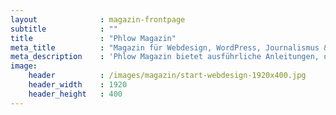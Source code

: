 ```yaml
---
layout              : magazin-frontpage
subtitle            : ""
title               : "Phlow Magazin"
meta_title          : "Magazin für Webdesign, WordPress, Journalismus &amp; Social Media"
meta_description    : 'Phlow Magazin bietet ausführliche Anleitungen, um Texte, Bilder, Videos und Inhalte perfekt im Internet zu veröffentlichen und zu präsentieren.'
image:
    header          : /images/magazin/start-webdesign-1920x400.jpg
    header_width    : 1920
    header_height   : 400
---
```



